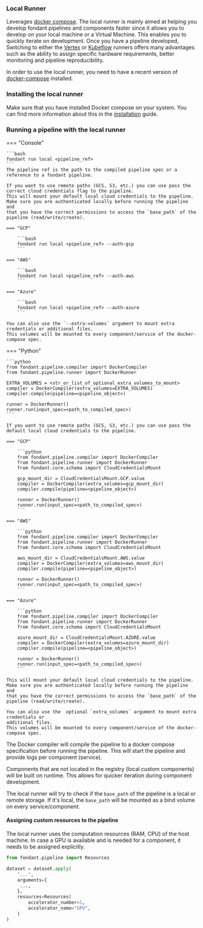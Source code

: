 ### Local Runner

Leverages [docker compose](https://docs.docker.com/compose/). The local runner is mainly aimed
at helping you develop fondant pipelines and components faster since it allows you to develop on
your local machine or a Virtual Machine. This enables you to quickly iterate on development. Once
you have a pipeline developed, Switching to either the [Vertex](vertex.md) or [Kubeflow](kfp.md) runners 
offers many advantages such as the ability to assign specific hardware requirements, 
better monitoring and pipeline reproducibility.

In order to use the local runner, you need to have a recent version of [docker-compose](https://docs.docker.com/compose/install/) installed.

### Installing the local runner

Make sure that you have installed Docker compose on your system. You can find more information 
about this in the [installation](../guides/installation.md) guide.


### Running a pipeline with the local runner

=== "Console"

    ```bash
    fondant run local <pipeline_ref>
    ```
    The pipeline ref is the path to the compiled pipeline spec or a reference to a fondant pipeline.

    If you want to use remote paths (GCS, S3, etc.) you can use pass the correct cloud credentials flag to the pipeline.
    This will mount your default local cloud credentials to the pipeline. Make sure you are authenticated locally before running the pipeline and
    that you have the correct permissions to access the `base_path` of the pipeline (read/write/create). 

    === "GCP"
    
        ```bash
        fondant run local <pipeline_ref> --auth-gcp
        ```

    === "AWS"
    
        ```bash
        fondant run local <pipeline_ref> --auth-aws
        ```

    === "Azure"
    
        ```bash
        fondant run local <pipeline_ref> --auth-azure
        ```

    You can also use the `--extra-volumes` argument to mount extra credentials or additional files.
    This volumes will be mounted to every component/service of the docker-compose spec.


=== "Python"

    ```python 
    from fondant.pipeline.compiler import DockerCompiler
    from fondant.pipeline.runner import DockerRunner
    
    EXTRA_VOLUMES = <str_or_list_of_optional_extra_volumes_to_mount>
    compiler = DockerCompiler(extra_volumes=EXTRA_VOLUMES)
    compiler.compile(pipeline=<pipeline_object>)

    runner = DockerRunner()
    runner.run(input_spec=<path_to_compiled_spec>)
    ```

    If you want to use remote paths (GCS, S3, etc.) you can use pass the default local cloud credentials to the pipeline.

    === "GCP"
    
        ```python
        from fondant.pipeline.compiler import DockerCompiler
        from fondant.pipeline.runner import DockerRunner
        from fondant.core.schema import CloudCredentialsMount
        
        gcp_mount_dir = CloudCredentialsMount.GCP.value
        compiler = DockerCompiler(extra_volumes=gcp_mount_dir)
        compiler.compile(pipeline=<pipeline_object>)

        runner = DockerRunner()
        runner.run(input_spec=<path_to_compiled_spec>)
        ```

    === "AWS"
    
        ```python
        from fondant.pipeline.compiler import DockerCompiler
        from fondant.pipeline.runner import DockerRunner
        from fondant.core.schema import CloudCredentialsMount
        
        aws_mount_dir = CloudCredentialsMount.AWS.value
        compiler = DockerCompiler(extra_volumes=aws_mount_dir)
        compiler.compile(pipeline=<pipeline_object>)

        runner = DockerRunner()
        runner.run(input_spec=<path_to_compiled_spec>)
        ```

    === "Azure"
    
        ```python
        from fondant.pipeline.compiler import DockerCompiler
        from fondant.pipeline.runner import DockerRunner
        from fondant.core.schema import CloudCredentialsMount
        
        azure_mount_dir = CloudCredentialsMount.AZURE.value
        compiler = DockerCompiler(extra_volumes=azure_mount_dir)
        compiler.compile(pipeline=<pipeline_object>)

        runner = DockerRunner()
        runner.run(input_spec=<path_to_compiled_spec>)
        ```

    This will mount your default local cloud credentials to the pipeline. Make sure you are authenticated locally before running the pipeline and
    that you have the correct permissions to access the `base_path` of the pipeline (read/write/create). 

    You can also use the  optional `extra_volumes` argument to mount extra credentials or
    additional files.
    This volumes will be mounted to every component/service of the docker-compose spec.


The Docker compiler will compile the pipeline to a docker compose specification before running the pipeline. 
This will start the pipeline and provide logs per component (service).

Components that are not located in the registry (local custom components) will be built on runtime. This allows for quicker iteration
during component development. 

The local runner will try to check if the `base_path` of the pipeline is a local or remote storage. If it's local, the `base_path` will be mounted as a bind volume on every service/component.


#### Assigning custom resources to the pipeline

The local runner uses the computation resources (RAM, CPU) of the host machine. In case a GPU is available and is needed for a component,
it needs to be assigned explicitly. 

```python
from fondant.pipeline import Resources

dataset = dataset.apply(  
    "...",  
    arguments={  
     ...,  
    },  
    resources=Resources(
        accelerator_number=1,
        accelerator_name="GPU",
    )
)
```